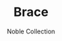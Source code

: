 ---
image_primary: img/brace_collection_noble_finium_2-410x410.jpg
image_secondary: img/brace_collection_noble_finium_3-1000x400.jpg
subtitle: Noble Collection
description: "Developed%20using%20authentic%20centuries-old%20Canadian%20barn%20wood%2C%20Noble%20collection%20products%20stand%20out%20thanks%20to%20their%20unique%2C%20one-of-a-kind%20look.%20Each%20product%20creatively%20reveals%20the%20character%20and%20beauty%20behind%20those%20beams%20and%20panels%20that%20have%20been%20shaped%20over%20the%20years."
title: Brace
designer: Finium
image_thumb: img/brace_collection_noble_finium_3-410x410.jpg
href: https://finium.ca/en/decorative-walls/brace/
tags: 
  - finium
  - decorative-walls
category: decorative-walls
manufacturer: Finium
slug: /manufacturers/finium/decorative-walls/finium-brace
---